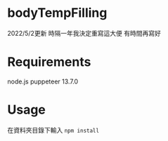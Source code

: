 # bodyTempFilling

2022/5/2更新
時隔一年我決定重寫這大便
有時間再寫好

# Requirements 
node.js
puppeteer 13.7.0

# Usage

在資料夾目錄下輸入
`npm install`
